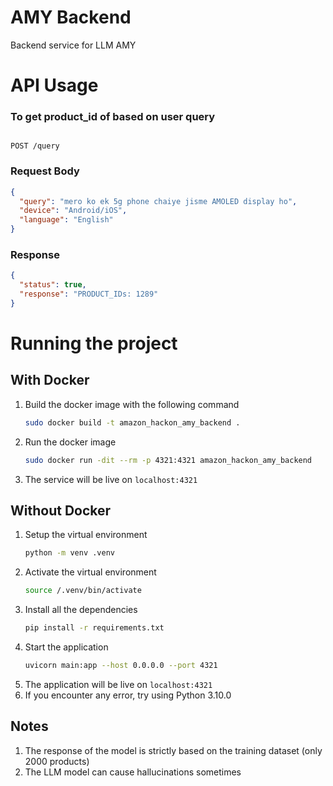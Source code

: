 # AMY Backend
Backend service for LLM AMY

# API Usage

### To get product_id of based on user query

```http

POST /query

```

### Request Body
```json
{
  "query": "mero ko ek 5g phone chaiye jisme AMOLED display ho",
  "device": "Android/iOS",
  "language": "English"
}
```

### Response

```json
{
  "status": true,
  "response": "PRODUCT_IDs: 1289"
}
```

# Running the project

## With Docker

1. Build the docker image with the following command
   ```bash
   sudo docker build -t amazon_hackon_amy_backend .
   ```
2. Run the docker image
   ```bash
   sudo docker run -dit --rm -p 4321:4321 amazon_hackon_amy_backend
   ```
3. The service will be live on `localhost:4321`

## Without Docker
1. Setup the virtual environment
   ```bash
   python -m venv .venv
   ```
2. Activate the virtual environment
   ```bash
   source /.venv/bin/activate
   ```
3. Install all the dependencies
   ```bash
   pip install -r requirements.txt
   ```
4. Start the application
   ```bash
   uvicorn main:app --host 0.0.0.0 --port 4321
   ```
5. The application will be live on `localhost:4321`
6. If you encounter any error, try using Python 3.10.0

## Notes
1. The response of the model is strictly based on the training dataset (only 2000 products)
2. The LLM model can cause hallucinations sometimes

